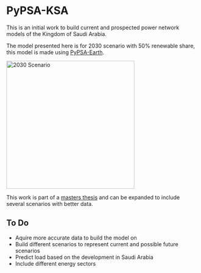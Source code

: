 # PyPSA-KSA
This is an initial work to build current and prospected power network models of the Kingdom of Saudi Arabia.

The model presented here is for 2030 scenario with 50% renewable share, this model is made using [PyPSA-Earth](https://github.com/pypsa-meets-earth/pypsa-earth).



<img width="336" alt="2030 Scenario" src="https://github.com/user-attachments/assets/79765fd3-8adf-460a-8e2e-7ae8d498ca70">


This work is part of a [masters thesis](https://zenodo.org/records/7017741) and can be expanded to include several scenarios with better data.

## To Do
- Aquire more accurate data to build the model on
- Build different scenarios to represent current and possible future scenarios
- Predict load based on the development in Saudi Arabia
- Include different energy sectors
